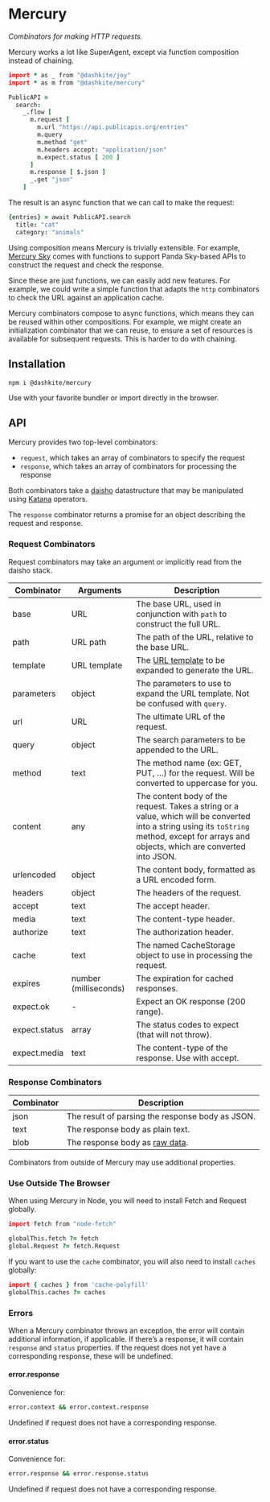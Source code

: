 # Mercury
_Combinators for making HTTP requests._

Mercury works a lot like SuperAgent, except via function composition instead of chaining.

```coffee
import * as _ from "@dashkite/joy"
import * as m from "@dashkite/mercury"

PublicAPI =
  search:
    _.flow [
      m.request [
        m.url "https://api.publicapis.org/entries"
        m.query
        m.method "get"
        m.headers accept: "application/json"
        m.expect.status [ 200 ]
      ]
      m.response [ $.json ]
      _.get "json"
    ]
```

The result is an async function that we can call to make the request:

```coffeescript
{entries} = await PublicAPI.search
  title: "cat"
  category: "animals"
```

Using composition means Mercury is trivially extensible. For example, [Mercury Sky](https://github.com/dashkite/mercury-sky) comes with functions to support Panda Sky-based APIs to construct the request and check the response.

Since these are just functions, we can easily add new features. For example, we could write a simple function that adapts the `http` combinators to check the URL against an application cache.

Mercury combinators compose to async functions, which means they can be reused within other compositions. For example, we might create an initialization combinator that we can reuse, to ensure a set of resources is available for subsequent requests. This is harder to do with chaining.

## Installation

```
npm i @dashkite/mercury
```

Use with your favorite bundler or import directly in the browser.

## API

Mercury provides two top-level combinators:

- `request`, which takes an array of combinators to specify the request
- `response`, which takes an array of combinators for processing the response

Both combinators take a [daisho][] datastructure that may be manipulated using [Katana][] operators.

The `response` combinator returns a promise for an object describing the request and response.

[daisho]: https://github.com/dashkite/katana#daisho-data-structure
[Katana]: https://github.com/dashkite/katana

### Request Combinators

Request combinators may take an argument or implicitly read from the daisho stack.

| Combinator    | Arguments             | Description                                                  |
| ------------- | --------------------- | ------------------------------------------------------------ |
| base          | URL                   | The base URL, used in conjunction with `path` to construct the full URL. |
| path          | URL path              | The path of the URL, relative to the base URL.               |
| template      | URL template          | The [URL template](https://tools.ietf.org/html/rfc6570) to be expanded to generate the URL. |
| parameters    | object                | The parameters to use to expand the URL template. Not be confused with `query`. |
| url           | URL                   | The ultimate URL of the request.                             |
| query         | object                | The search parameters to be appended to the URL.             |
| method        | text                  | The method name (ex: GET, PUT, …) for the request. Will be converted to uppercase for you. |
| content       | any                   | The content body of the request. Takes a string or a value, which will be converted into a string using its `toString` method, except for arrays and objects, which are converted into JSON. |
| urlencoded    | object                | The content body, formatted as a URL encoded form.           |
| headers       | object                | The headers of the request.                                  |
| accept        | text                  | The accept header.                                           |
| media         | text                  | The content-type header.                                     |
| authorize     | text                  | The authorization header.                                    |
| cache         | text                  | The named CacheStorage object to use in processing the request. |
| expires       | number (milliseconds) | The expiration for cached responses.                         |
| expect.ok     | -                     | Expect an OK response (200 range).                           |
| expect.status | array                 | The status codes to expect (that will not throw).            |
| expect.media  | text                  | The content-type of the response. Use with accept.           |

### Response Combinators

| Combinator | Description                                                  |
| ---------- | ------------------------------------------------------------ |
| json       | The result of parsing the response body as JSON.             |
| text       | The response body as plain text.                             |
| blob       | The response body as [raw data](https://developer.mozilla.org/en-US/docs/Web/API/Blob). |

Combinators from outside of Mercury may use additional properties.

### Use Outside The Browser

When using Mercury in Node, you will need to install Fetch and Request globally.

```coffeescript
import fetch from "node-fetch"

globalThis.fetch ?= fetch
global.Request ?= fetch.Request

```

If you want to use the `cache` combinator, you will also need to install `caches` globally:

```coffeescript
import { caches } from 'cache-polyfill'
globalThis.caches ?= caches
```

### Errors

When a Mercury combinator throws an exception, the error will contain additional information, if applicable. If there’s a response, it will contain `response` and `status` properties. If the request does not yet have a corresponding response, these will be undefined.

#### error.response

Convenience for:

```coffeescript
error.context && error.context.response
```

Undefined if request does not have a corresponding response.

#### error.status

Convenience for:

```coffeescript
error.response && error.response.status
```

Undefined if request does not have a corresponding response.

